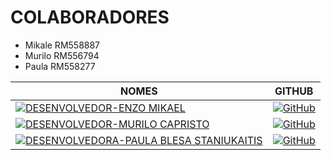 # COLABORADORES

- Mikale RM558887
- Murilo RM556794
- Paula RM558277

| NOMES                                                                                                                | GITHUB                                                                                          |
| -------------------------------------------------------------------------------------------------------------------- | ----------------------------------------------------------------------------------------------- |
| [![DESENVOLVEDOR-ENZO MIKAEL](https://img.shields.io/badge/DESENVOLVEDOR-ENZO%20MIKAEL%20-informational?style=for-the-badge&logo=appveyor&labelColor=FF00FF)](https://github.com/MikaelDv) | [![GitHub](https://skillicons.dev/icons?i=github&theme=dark)](https://github.com/MikaelDv)      |
| [![DESENVOLVEDOR-MURILO CAPRISTO](https://img.shields.io/badge/DESENVOLVEDOR-MURILO%20CAPRISTO%20-informational?style=for-the-badge&logo=appveyor&labelColor=FF00FF)](https://github.com/Murilo-Capristo) | [![GitHub](https://skillicons.dev/icons?i=github&theme=dark)](https://github.com/Murilo-Capristo) |
| [![DESENVOLVEDORA-PAULA BLESA STANIUKAITIS](https://img.shields.io/badge/DESENVOLVEDORA-PAULA%20BLESA%20STANIUKAITIS-informational?style=for-the-badge&logo=appveyor&labelColor=FF00FF)](https://github.com/StaniukaitisPaula) | [![GitHub](https://skillicons.dev/icons?i=github&theme=dark)](https://github.com/StaniukaitisPaula) |